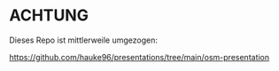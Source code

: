 # ACHTUNG

Dieses Repo ist mittlerweile umgezogen:

https://github.com/hauke96/presentations/tree/main/osm-presentation
